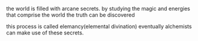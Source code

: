 the world is filled with arcane secrets. by studying the magic and energies that comprise the world the truth can be discovered

this process is called elemancy(elemental divination)  eventually alchemists can make use of these secrets. 

